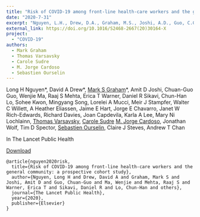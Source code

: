 ```yaml
---
title: "Risk of COVID-19 among front-line health-care workers and the general community: a prospective cohort study"
date: "2020-7-31"
excerpt: "Nguyen, L.H., Drew, D.A., Graham, M.S., Joshi, A.D., Guo, C.G., Ma, W., Mehta, R.S., Warner, E.T., Sikavi, D.R., Lo, C.H. and Kwon, S., 2020. The Lancet Public Health."
external_link: https://doi.org/10.1016/S2468-2667(20)30164-X
project:
  - "COVID-19"
authors:
  - Mark Graham
  - Thomas Varsavsky
  - Carole Sudre
  - M. Jorge Cardoso
  - Sebastien Ourselin
---
```

Long H Nguyen\*, David A Drew\*, [Mark S Graham](/people/mark_graham)\*, Amit D Joshi, Chuan-Guo Guo, Wenjie Ma, Raaj S Mehta, Erica T Warner, Daniel R Sikavi, Chun-Han Lo, Sohee Kwon, Mingyang Song, Lorelei A Mucci, Meir J Stampfer, Walter C Willett, A Heather Eliassen, Jaime E Hart, Jorge E Chavarro, Janet W Rich-Edwards, Richard Davies, Joan Capdevila, Karla A Lee, Mary Ni Lochlainn, [Thomas Varsavsky](/people/thomas_varsavsky), [Carole Sudre](/people/carole_sudre) [M. Jorge Cardoso](/people/jorge_cardoso), Jonathan Wolf, Tim D Spector, [Sebastien Ourselin](/people/seb_ourselin), Claire J Steves, Andrew T Chan

In The Lancet Public Health

<a href="{{page.external_link}}" target="_blank"> Download </a>

```
@article{nguyen2020risk,
  title={Risk of COVID-19 among front-line health-care workers and the general community: a prospective cohort study},
  author={Nguyen, Long H and Drew, David A and Graham, Mark S and Joshi, Amit D and Guo, Chuan-Guo and Ma, Wenjie and Mehta, Raaj S and Warner, Erica T and Sikavi, Daniel R and Lo, Chun-Han and others},
  journal={The Lancet Public Health},
  year={2020},
  publisher={Elsevier}
}
```
